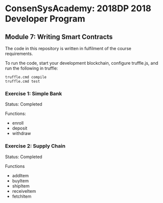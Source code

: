 # ConsenSysAcademy: 2018DP 2018 Developer Program

## Module 7: Writing Smart Contracts

The code in this repository is written in fulfilment of the course requirements.

To run the code, start your development blockchain, configure truffle.js, and run the following in truffle:

```
truffle.cmd compile
truffle.cmd test
```

### Exercise 1: Simple Bank

Status: Completed

Functions:
- enroll
- deposit
- withdraw

### Exercise 2: Supply Chain

Status: Completed

Functions
- addItem
- buyItem
- shipItem
- receiveItem
- fetchItem
